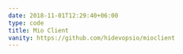 ```yaml
---
date: 2018-11-01T12:29:40+06:00
type: code
title: Mio Client
vanity: https://github.com/hidevopsio/mioclient
---
```

